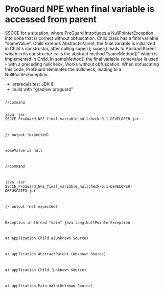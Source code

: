 # ProGuard NPE when final variable is accessed from parent

SSCCE for a situation, where ProGuard introduces a NullPointerException into code that is correct without obfuscation.
Child.class has a final variable "someValue". Child extends AbstractsParent, the final variable is initialized in
Child's constructor, after calling super(); super() leads to AbstractParent which in its constructor calls the abstract
method "someMethod()" which is implemented in Child. In someMethod() the final variable someValue is used - with a
preceding nullcheck. Works without obfuscation. When obfuscating this code, ProGuard eliminates the nullcheck, leading
to a NullPointerException.

* prerequisites: JDK 8
* build with "gradlew proguard"

<code>
//command

java -jar SSCCE_ProGuard_NPE_final_variable_nullcheck-0.1-DEVELOPER.jar

// output (expected)

someValue is null

//command

java -jar SSCCE_ProGuard_NPE_final_variable_nullcheck-0.1-DEVELOPER-OBFUSCATED.jar

// output (not expected)

Exception in thread "main" java.lang.NullPointerException

at application.Child.a(Unknown Source)

at application.AbstractParent.<init>(Unknown Source)

at application.Child.<init>(Unknown Source)

at application.Main.main(Unknown Source)

</code>
